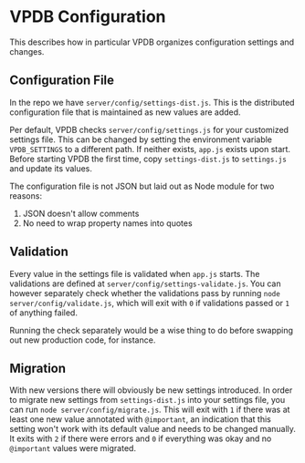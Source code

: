# VPDB Configuration

This describes how in particular VPDB organizes configuration settings and changes.


## Configuration File

In the repo we have ``server/config/settings-dist.js``. This is the distributed configuration file that is maintained as
new values are added.

Per default, VPDB checks ``server/config/settings.js`` for your customized settings file. This can be changed by setting
the environment variable ``VPDB_SETTINGS`` to a different path. If neither exists, ``app.js`` exists upon start. Before
starting VPDB the first time, copy ``settings-dist.js`` to ``settings.js`` and update its values.

The configuration file is not JSON but laid out as Node module for two reasons:

1. JSON doesn't allow comments
2. No need to wrap property names into quotes

## Validation

Every value in the settings file is validated when ``app.js`` starts. The validations are defined at
``server/config/settings-validate.js``. You can however separately check whether the validations pass by running
``node server/config/validate.js``, which will exit with ``0`` if validations passed or ``1`` of anything failed.

Running the check separately would be a wise thing to do before swapping out new production code, for instance.

## Migration

With new versions there will obviously be new settings introduced. In order to migrate new settings from
``settings-dist.js`` into your settings file, you can run ``node server/config/migrate.js``. This will exit with ``1``
if there was at least one new value annotated with ``@important``, an indication that this setting won't work with its
default value and needs to be changed manually. It exits with ``2`` if there were errors and ``0`` if everything was
okay and no ``@important`` values were migrated.

